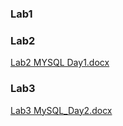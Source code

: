 ### Lab1
### Lab2
[Lab2 MYSQL Day1.docx](https://github.com/Eng-Ahmed-Saber-ITI/MySQL-Labs/files/11130552/Lab2.MYSQL.Day1.docx)
### Lab3
[Lab3 MySQL_Day2.docx](https://github.com/Eng-Ahmed-Saber-ITI/MySQL-Labs/files/11130553/Lab3.MySQL_Day2.docx)
